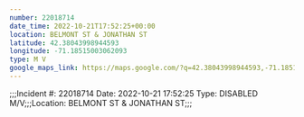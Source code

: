 ```yaml
---
number: 22018714
date_time: 2022-10-21T17:52:25+00:00
location: BELMONT ST & JONATHAN ST
latitude: 42.38043998944593
longitude: -71.18515003062093
type: M V
google_maps_link: https://maps.google.com/?q=42.38043998944593,-71.18515003062093
---
```


;;;Incident #: 22018714  Date: 2022-10-21 17:52:25   Type: DISABLED M/V;;;Location: BELMONT ST & JONATHAN ST;;;

